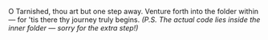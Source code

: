 O Tarnished, thou art but one step away. Venture forth into the folder within — for 'tis there thy journey truly begins.
*(P.S. The actual code lies inside the inner folder — sorry for the extra step!)*
